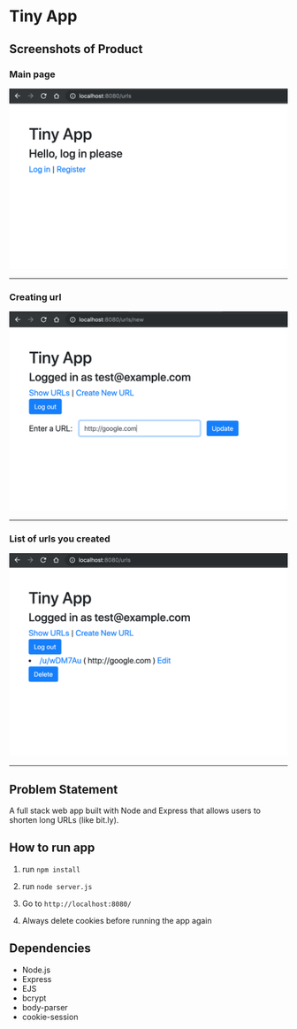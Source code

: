 # Tiny App

## Screenshots of Product

### Main page
!["Main page"](https://github.com/minsohng/tiny-app/blob/master/docs/main-page.png)

***

### Creating url
!["Create Url"](https://github.com/minsohng/tiny-app/blob/master/docs/create-url.png)

***

### List of urls you created
!["Url listing"](https://github.com/minsohng/tiny-app/blob/master/docs/url-list.png)

***

## Problem Statement

A full stack web app built with Node and Express that allows users to shorten long URLs (like bit.ly).

## How to run app

1. run `npm install`

2. run `node server.js`

3. Go to `http://localhost:8080/`

4. Always delete cookies before running the app again


## Dependencies

- Node.js
- Express
- EJS
- bcrypt
- body-parser
- cookie-session


